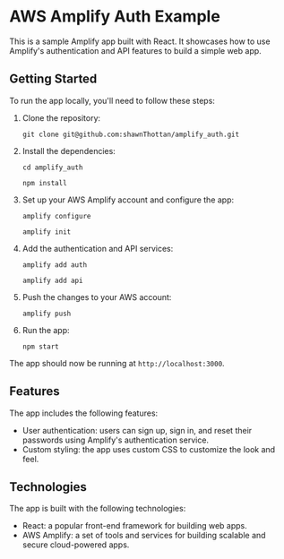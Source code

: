 
# AWS Amplify Auth Example
This is a sample Amplify app built with React. It showcases how to use Amplify's authentication and API features to build a simple web app.

## Getting Started

To run the app locally, you'll need to follow these steps:

1.  Clone the repository:
    
    `git clone git@github.com:shawnThottan/amplify_auth.git` 
    
2.  Install the dependencies:
    
    `cd amplify_auth`

    `npm install` 
    
3.  Set up your AWS Amplify account and configure the app:
    
    `amplify configure`

    `amplify init` 
    
4.  Add the authentication and API services:
    
    `amplify add auth`

    `amplify add api` 
    
5.  Push the changes to your AWS account:
    
    `amplify push` 
    
6.  Run the app:
    
    `npm start` 
    

The app should now be running at `http://localhost:3000`.

## Features

The app includes the following features:

-   User authentication: users can sign up, sign in, and reset their passwords using Amplify's authentication service.
-   Custom styling: the app uses custom CSS to customize the look and feel.

## Technologies

The app is built with the following technologies:

-   React: a popular front-end framework for building web apps.
-   AWS Amplify: a set of tools and services for building scalable and secure cloud-powered apps.
